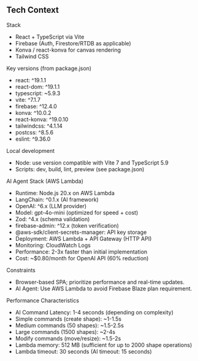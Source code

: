 ## Tech Context

Stack
- React + TypeScript via Vite
- Firebase (Auth, Firestore/RTDB as applicable)
- Konva / react-konva for canvas rendering
- Tailwind CSS

Key versions (from package.json)
- react: ^19.1.1
- react-dom: ^19.1.1
- typescript: ~5.9.3
- vite: ^7.1.7
- firebase: ^12.4.0
- konva: ^10.0.2
- react-konva: ^19.0.10
- tailwindcss: ^4.1.14
- postcss: ^8.5.6
- eslint: ^9.36.0

Local development
- Node: use version compatible with Vite 7 and TypeScript 5.9
- Scripts: dev, build, lint, preview (see package.json)

AI Agent Stack (AWS Lambda)
- Runtime: Node.js 20.x on AWS Lambda
- LangChain: ^0.1.x (AI framework)
- OpenAI: ^6.x (LLM provider)
- Model: gpt-4o-mini (optimized for speed + cost)
- Zod: ^4.x (schema validation)
- firebase-admin: ^12.x (token verification)
- @aws-sdk/client-secrets-manager: API key storage
- Deployment: AWS Lambda + API Gateway (HTTP API)
- Monitoring: CloudWatch Logs
- Performance: 2-3x faster than initial implementation
- Cost: ~$0.80/month for OpenAI API (60% reduction)

Constraints
- Browser-based SPA; prioritize performance and real-time updates.
- AI Agent: Use AWS Lambda to avoid Firebase Blaze plan requirement.

Performance Characteristics
- AI Command Latency: 1-4 seconds (depending on complexity)
- Simple commands (create shape): ~1-1.5s
- Medium commands (50 shapes): ~1.5-2.5s
- Large commands (1500 shapes): ~2-4s
- Modify commands (move/resize): ~1.5-2s
- Lambda memory: 512 MB (sufficient for up to 2000 shape operations)
- Lambda timeout: 30 seconds (AI timeout: 15 seconds)

